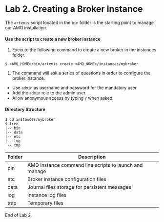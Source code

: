 Lab 2. Creating a Broker Instance
===

The `artemis` script located in the `bin` folder is the starting point to manage our AMQ installation.

#### Use the script to create a new broker instance

1. Execute the following command to create a new broker in the instances folder.
```
$ <AMQ_HOME>/bin/artemis create <AMQ_HOME>/instances/mybroker
```
1. The command will ask a series of questions in order to configure the broker instance:
 * Use `admin` as username and password for the mandatory user
 * Add the `admin` role to the admin user
 * Allow anonymous access by typing `Y` when asked

#### Directory Structure
```
$ cd instances/mybroker
$ tree
|-- bin
|-- data
|-- etc
|-- log
`-- tmp
```
| Folder | Description |
| ------ | ----------- |
| bin    | AMQ instance command line scripts to launch and manage |
| etc    | Broker instance configuration files |
| data   | Journal files storage for persistent messages |
| log    | Instance log files |
| tmp    | Temporary files |

End of Lab 2.
